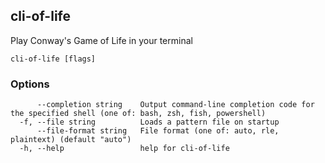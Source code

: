 ## cli-of-life

Play Conway's Game of Life in your terminal

```
cli-of-life [flags]
```

### Options

```
      --completion string    Output command-line completion code for the specified shell (one of: bash, zsh, fish, powershell)
  -f, --file string          Loads a pattern file on startup
      --file-format string   File format (one of: auto, rle, plaintext) (default "auto")
  -h, --help                 help for cli-of-life
```

